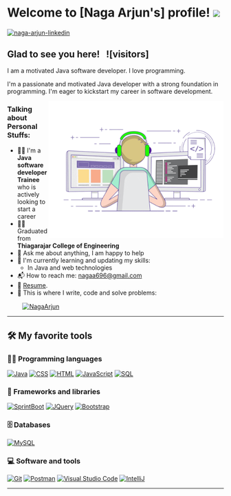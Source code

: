 # Welcome to [Naga Arjun's] profile! <a href="#"><img src="https://media.giphy.com/media/hvRJCLFzcasrR4ia7z/giphy.gif" width="25px"></a>

<a href="https://www.linkedin.com/in/naga-arjun-042867192/" target="_blank"><img align="center" src="https://raw.githubusercontent.com/rahuldkjain/github-profile-readme-generator/master/src/images/icons/Social/linked-in-alt.svg" alt="naga-arjun-linkedin" height="30" width="40" /></a>
&nbsp;


## Glad to see you here! &nbsp; ![visitors]

I am a motivated Java software developer. I love programming.

I'm a passionate and motivated Java developer with a strong foundation in programming. I'm eager to kickstart my career in software development.

<img align="right" alt="GIF" src="https://github.com/nagaarjun-offcl/nagaarjun-offcl/blob/main/coding.gif?raw=true" width="408" height="318" />


### Talking about Personal Stuffs:

- 👨‍🎓 I'm a **Java software developer Trainee** who is actively looking to start a career
- 👨‍🎓 Graduated from **Thiagarajar College of Engineering**
- 💬 Ask me about anything, I am happy to help
- 🌱 I'm currently learning and updating my skills:
  - In Java and web technologies
- 📬 How to reach me: [nagaa696@gmail.com](mailto:nagaa696@gmail.com)
- 📝 [Resume](https://drive.google.com/).
- 💪 This is where I write, code and solve problems:

&nbsp;&nbsp;&nbsp;&nbsp;&nbsp;&nbsp;&nbsp;&nbsp;
<a href="https://github.com/nagaarjun-offcl" target="_blank"><img align="center" src="https://raw.githubusercontent.com/rahuldkjain/github-profile-readme-generator/master/src/images/icons/Social/github.svg" alt="NagaArjun" height="30" width="40" /></a>
&nbsp;

---

## 🛠️ My favorite tools

### 👨‍💻 Programming languages

<p>
    <a href="#"><img alt="Java" src="https://img.shields.io/badge/Java-007396.svg?logo=java&logoColor=white"></a>
    <a href="#"><img alt="CSS" src="https://img.shields.io/badge/CSS-1572B6.svg?logo=css3&logoColor=white"></a>
    <a href="#"><img alt="HTML" src="https://img.shields.io/badge/HTML-E34F26.svg?logo=html5&logoColor=white"></a>
    <a href="#"><img alt="JavaScript" src="https://img.shields.io/badge/JavaScript-F7DF1E.svg?logo=javascript&logoColor=black"></a>
    <a href="#"><img alt="SQL" src="https://custom-icon-badges.herokuapp.com/badge/SQL-025E8C.svg?logo=database&logoColor=white"></a>
</p>

### 🧰 Frameworks and libraries

<p>
    <a href="#"><img alt="SprintBoot" src="https://img.shields.io/badge/SpringBoot-6DB33F?style=flat-square&logo=Spring&logoColor=white"></a>
    <a href="#"><img alt="JQuery" src="https://img.shields.io/badge/jQuery-0769AD.svg?style=for-the-badge&logo=jQuery&logoColor=white"></a>
    <a href="#"><img alt="Bootstrap" src="https://img.shields.io/badge/Bootstrap-7952B3.svg?logo=bootstrap&logoColor=white"></a>
</p>

### 🗄️ Databases

<p>
    <a href="#"><img alt="MySQL" src="https://img.shields.io/badge/MySQL-00f.svg?logo=mysql&logoColor=white"></a>
</p>

### 💻 Software and tools

<p>
    <a href="#"><img alt="Git" src="https://img.shields.io/badge/Git-F05033.svg?logo=git&logoColor=white"></a>
    <a href="#"><img alt="Postman" src="https://img.shields.io/badge/Postman-FF6C37?logo=postman&logoColor=white"></a>
    <a href="#"><img alt="Visual Studio Code" src="https://img.shields.io/badge/Visual%20Studio%20Code-0078d7.svg?logo=visual-studio-code&logoColor=white"></a>
    <a href="#"><img alt="IntelliJ" src="https://img.shields.io/badge/IntelliJ%20IDEA-000000.svg?style=for-the-badge&logo=IntelliJ-IDEA&logoColor=white"></a>
</p>

---
